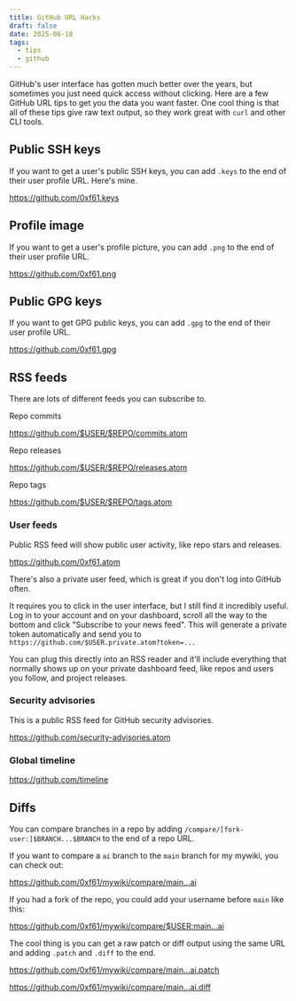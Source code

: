 ```yaml
---
title: GitHub URL Hacks
draft: false
date: 2025-06-18
tags:
  - tips
  - github
---
```


GitHub's user interface has gotten much better over the years, but sometimes you just need quick access without clicking. Here are a few GitHub URL tips to get you the data you want faster. One cool thing is that all of these tips give raw text output, so they work great with `curl` and other CLI tools.

## Public SSH keys

If you want to get a user's public SSH keys, you can add `.keys` to the end of their user profile URL. Here's mine.

<https://github.com/0xf61.keys>

## Profile image

If you want to get a user's profile picture, you can add `.png` to the end of their user profile URL.

<https://github.com/0xf61.png>

## Public GPG keys

If you want to get GPG public keys, you can add `.gpg` to the end of their user profile URL.

<https://github.com/0xf61.gpg>

## RSS feeds

There are lots of different feeds you can subscribe to.

Repo commits

<https://github.com/$USER/$REPO/commits.atom>

Repo releases

<https://github.com/$USER/$REPO/releases.atom>

Repo tags

<https://github.com/$USER/$REPO/tags.atom>

### User feeds

Public RSS feed will show public user activity, like repo stars and releases.

<https://github.com/0xf61.atom>

There's also a private user feed, which is great if you don't log into GitHub often.

It requires you to click in the user interface, but I still find it incredibly useful. Log in to your account and on your dashboard, scroll all the way to the bottom and click "Subscribe to your news feed". This will generate a private token automatically and send you to `https://github.com/$USER.private.atom?token=...`

You can plug this directly into an RSS reader and it'll include everything that normally shows up on your private dashboard feed, like repos and users you follow, and project releases.

### Security advisories

This is a public RSS feed for GitHub security advisories.

<https://github.com/security-advisories.atom>

### Global timeline

<https://github.com/timeline>

## Diffs

You can compare branches in a repo by adding `/compare/[fork-user:]$BRANCH...$BRANCH` to the end of a repo URL.

If you want to compare a `ai` branch to the `main` branch for my mywiki, you can check out:

<https://github.com/0xf61/mywiki/compare/main...ai>

If you had a fork of the repo, you could add your username before `main` like this:

<https://github.com/0xf61/mywiki/compare/$USER:main...ai>

The cool thing is you can get a raw patch or diff output using the same URL and adding `.patch` and `.diff` to the end.

<https://github.com/0xf61/mywiki/compare/main...ai.patch>

<https://github.com/0xf61/mywiki/compare/main...ai.diff>
